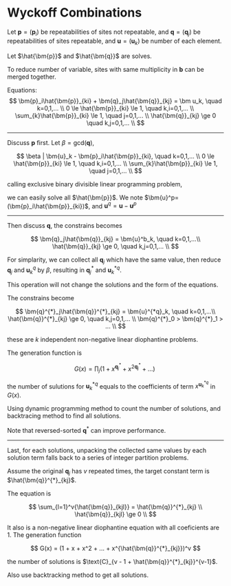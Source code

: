# Wyckoff Combinations

Let $\bm{p}=(\bm p_i)$ be repeatabilities of sites not repeatable,
and $\bm{q}=(\bm q_j)$ be repeatabilities of sites repeatable,
and $\bm{u}=(\bm u_k)$ be number of each element.

Let $\hat{\bm{p}}$ and $\hat{\bm{q}}$ are solves.

To reduce number of variable, sites with same multiplicity in $\bm{b}$ can be merged together.

Equations:
$$
\bm{p}_i\hat{\bm{p}}_{ki} + \bm{q}_j\hat{\bm{q}}_{kj} = \bm u_k, \quad k=0,1,... \\
0 \le \hat{\bm{p}}_{ki} \le 1, \quad k,i=0,1,... \\
\sum_{k}\hat{\bm{p}}_{ki} \le 1, \quad j=0,1,... \\
\hat{\bm{q}}_{kj} \ge 0 \quad k,j=0,1,... \\
$$

-----------

Discuss $\bm{p}$ first. Let $\beta=\text{gcd}(\bm{q})$,

$$
\beta | \bm{u}_k - \bm{p}_i\hat{\bm{p}}_{ki}, \quad k=0,1,... \\
0 \le \hat{\bm{p}}_{ki} \le 1, \quad k,i=0,1,... \\
\sum_{k}\hat{\bm{p}}_{ki} \le 1, \quad j=0,1,... \\
$$

calling exclusive binary divisible linear programming problem,

we can easily solve all $\hat{\bm{p}}$. We note $\bm{u}^p=(\bm{p}_i\hat{\bm{p}}_{ki})$, and $\bm{u}^q=\bm{u} - \bm{u}^p$

----------

Then discuss $\bm{q}$, the constrains becomes

$$
\bm{q}_j\hat{\bm{q}}_{kj} = \bm{u}^b_k, \quad k=0,1,...\\
\hat{\bm{q}}_{kj} \ge 0, \quad k,j=0,1,... \\
$$

For simplarity, we can collect all $\bm{q}_j$ which have the same value,
then reduce $\bm{q}_j$ and $\bm{u}^q_k$ by $\beta$, resulting in $\bm{q}^{*}_j$ and $\bm{u}^{*q}_k$.

This operation will not change the solutions and the form of the equations.

The constrains become

$$
\bm{q}^{*}_j\hat{\bm{q}}^{*}_{kj} = \bm{u}^{*q}_k, \quad k=0,1,...\\
\hat{\bm{q}}^{*}_{kj} \ge 0, \quad k,j=0,1,... \\
\bm{q}^{*}_0 > \bm{q}^{*}_1 > ... \\
$$

these are $k$ independent non-negative linear diophantine problems.

The generation function is

$$
G(x) = \prod_{j} (1 + x^{\bm{q}^{*}_j} + x^{2\bm{q}^{*}_j} + ...) \
$$

the number of sulutions for $\bm{u}^{*q}_{k}$ equals to the coefficients of term $x^{\bm{u}^{*q}_{k}}$ in $G(x)$.

Using dynamic programming method to count the number of solutions, and backtracing method to find all solutions.

Note that reversed-sorted $\bm{q}^{*}$ can improve performance.

---------
Last, for each solutions, unpacking the collected same values by each solution term falls back to a series of integer partition problems.

Assume the original $\bm{q}_j$ has $v$ repeated times, the target constant term is $\hat{\bm{q}}^{*}_{kj}$.

The equation is

$$
\sum_{l=1}^v{\hat{\bm{q}}_{kjl}} = \hat{\bm{q}}^{*}_{kj} \\
\hat{\bm{q}}_{kjl} \ge 0 \\
$$

It also is a non-negative linear diophantine equation with all coeficients are 1. The generation function

$$
G(x) = (1 + x + x^2 + ... + x^{\hat{\bm{q}}^{*}_{kj}})^v
$$

the number of solutions is $\text{C}_{v - 1 + \hat{\bm{q}}^{*}_{kj}}^{v-1}$.

Also use backtracking method to get all solutions.